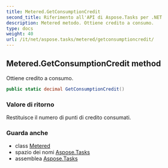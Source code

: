 ```yaml
---
title: Metered.GetConsumptionCredit
second_title: Riferimento all'API di Aspose.Tasks per .NET
description: Metered metodo. Ottiene credito a consumo.
type: docs
weight: 40
url: /it/net/aspose.tasks/metered/getconsumptioncredit/
---
```

## Metered.GetConsumptionCredit method

Ottiene credito a consumo.

```csharp
public static decimal GetConsumptionCredit()
```

### Valore di ritorno

Restituisce il numero di punti di credito consumati.

### Guarda anche

* class [Metered](../)
* spazio dei nomi [Aspose.Tasks](../../metered/)
* assemblea [Aspose.Tasks](../../../)


